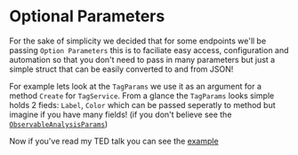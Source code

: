 # Optional Parameters
For the sake of simplicity we decided that for some endpoints we'll be passing `Option Parameters` this is to faciliate easy access, configuration and automation so that you don't need to pass in many parameters but just a simple struct that can be easily converted to and from JSON!

For example lets look at the `TagParams` we use it as an argument for a method `Create` for `TagService`. From a glance the `TagParams` looks simple holds 2 fieds: `Label`, `Color` which can be passed seperatly to method but imagine if you have many fields! (if you don't believe see the [`ObservableAnalysisParams`](../../gointelowl/analysis.go))

Now if you've read my TED talk you can see the [example](./optionalParams.go)